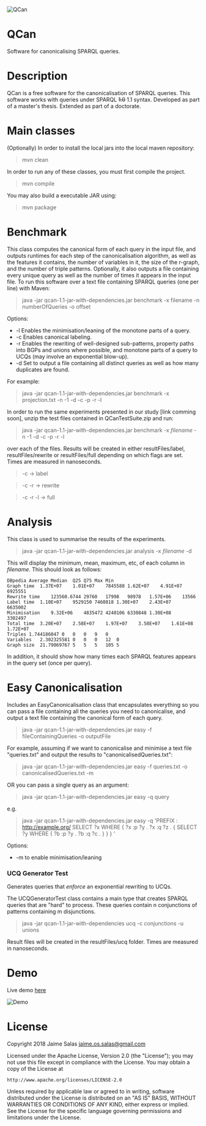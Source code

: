 

![QCan](http://qcan.dcc.uchile.cl/QCan/assets/images/qcanLogoSmall.png)

# QCan
Software for canonicalising SPARQL queries.

# Description
QCan is a free software for the canonicalisation of SPARQL queries.
This software works with queries under SPARQL ~~1.0~~ 1.1 syntax. 
Developed as part of a master's thesis. Extended as part of a doctorate.

# Main classes

(Optionally) In order to install the local jars into the local maven repository:

> mvn clean

In order to run any of these classes, you must first compile the project.

> mvn compile

You may also build a executable JAR using:

> mvn package

# Benchmark

This class computes the canonical form of each query in the input file, and outputs
runtimes for each step of the canonicalisation algorithm, as well as the features it contains,
the number of variables in it, the size of the r-graph, and the number of triple patterns.
Optionally, it also outputs a file containing every unique query as well as the number of
times it appears in the input file.
To run this software over a text file containing SPARQL queries (one per line) with Maven:

> java -jar qcan-1.1-jar-with-dependencies.jar benchmark -x filename -n numberOfQueries -o offset <options>

Options:
* -l Enables the minimisation/leaning of the monotone parts of a query.
* -c Enables canonical labeling.
* -r Enables the rewriting of well-designed sub-patterns, property paths into BGPs and unions where possible, and monotone parts of a query to UCQs (may involve an exponential blow-up).
* -d Set to output a file containing all distinct queries as well as how many duplicates are found.

For example:

> java -jar qcan-1.1-jar-with-dependencies.jar benchmark -x projection.txt -n -1 -d -c -p -r -l

In order to run the same experiments presented in our study [link comming soon], unzip
the test files contained in QCanTestSuite.zip and run:

> java -jar qcan-1.1-jar-with-dependencies.jar benchmark -x _filename_ -n -1 -d -c -p -r -l

over each of the files. Results will be created in either resultFiles/label, resultFiles/rewrite or
resultFiles/full depending on which flags are set. Times are measured in nanoseconds.

>-c -> label

>-c -r -> rewrite

>-c -r -l -> full

# Analysis

This class is used to summarise the results of the experiments.

> java -jar qcan-1.1-jar-with-dependencies.jar analysis -x _filename_ -d

This will display the minimum, mean, maximum, etc, of each column in _filename_. This should look as follows: 

```
DBpedia	Average	Median	Q25	Q75	Max	Min
Graph time	1.37E+07	1.01E+07	7845588	1.62E+07	4.91E+07	6925551
Rewrite time	123560.6744	29760	17998	98978	1.57E+06	13566
Label time	1.10E+07	9529150	7460818	1.30E+07	2.43E+07	6635002
Minimisation	9.32E+06	4835472	4240106	6330848	1.30E+08	3302497
Total time	3.20E+07	2.58E+07	1.97E+07	3.58E+07	1.61E+08	1.72E+07
Triples	1.744186047	0	0	0	9	0
Variables	2.302325581	0	0	0	12	0
Graph size	21.79069767	5	5	5	105	5
```

In addition, it should show how many times each SPARQL features appears in the query set (once per query).

# Easy Canonicalisation

Includes an EasyCanonicalisation class that encapsulates everything so you can pass
a file containing all the queries you need to canonicalise, and output a text file
containing the canonical form of each query.

> java -jar qcan-1.1-jar-with-dependencies.jar easy -f fileContainingQueries -o outputFile

For example, assuming if we want to canonicalise and minimise a text file "queries.txt" and
output the results to "canonicalisedQueries.txt":

> java -jar qcan-1.1-jar-with-dependencies.jar easy -f queries.txt -o canonicalisedQueries.txt -m

OR you can pass a single query as an argument:

> java -jar qcan-1.1-jar-with-dependencies.jar easy -q query

e.g.

> java -jar qcan-1.1-jar-with-dependencies.jar easy -q 'PREFIX : <http://example.org/> SELECT ?x WHERE { ?x :p ?y . ?x :q ?z . { SELECT ?y WHERE { ?b :p ?y . ?b :q ?c . } } } '


Options:
* -m to enable minimisation/leaning

### UCQ Generator Test

Generates queries that *enforce* an exponential rewriting to UCQs.

The UCQGeneratorTest class contains a main type that creates SPARQL queries that are "hard" to process. 
These queries contain n conjunctions of patterns containing m disjunctions.

> java -jar qcan-1.1-jar-with-dependencies ucq -c conjunctions -u unions

Result files will be created in the resultFiles/ucq folder. Times are measured in nanoseconds.

# Demo

Live demo [here](http://qcan.dcc.uchile.cl)

![Demo](http://qcan.dcc.uchile.cl/QCan/assets/images/qcanWeb.png)

# License

Copyright 2018 Jaime Salas <jaime.os.salas@gmail.com>

Licensed under the Apache License, Version 2.0 (the "License");
you may not use this file except in compliance with the License.
You may obtain a copy of the License at

    http://www.apache.org/licenses/LICENSE-2.0

Unless required by applicable law or agreed to in writing, software
distributed under the License is distributed on an "AS IS" BASIS,
WITHOUT WARRANTIES OR CONDITIONS OF ANY KIND, either express or implied.
See the License for the specific language governing permissions and
limitations under the License.
